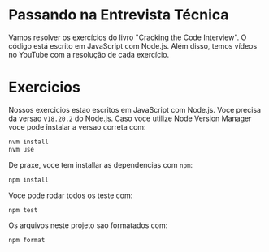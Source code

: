 # Passando na Entrevista Técnica

Vamos resolver os exercícios do livro "Cracking the Code Interview". O código está escrito em JavaScript com Node.js. Além disso, temos vídeos no YouTube com a resolução de cada exercício.

# Exercicios

Nossos exercicios estao escritos em JavaScript com Node.js. Voce precisa da versao `v18.20.2` do Node.js. Caso voce utilize Node Version Manager voce pode instalar a versao correta com:

```bash
nvm install
nvm use
```

De praxe, voce tem installar as dependencias com `npm`:

```bash
npm install
```

Voce pode rodar todos os teste com:

```bash
npm test
```

Os arquivos neste projeto sao formatados com:

```bash
npm format
```
